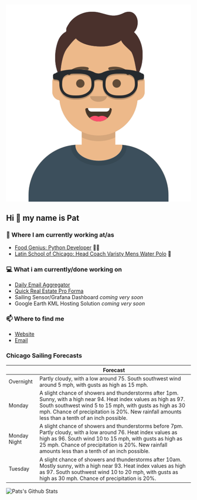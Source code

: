 [![Social banner for p-j-falconer](https://raw.githubusercontent.com/P-J-FALCONER/P-J-FALCONER/master/assets/avataaars.svg)](https://patfalconer.com/)
## Hi :wave: my name is Pat

### 💼 Where I am currently working at/as
- [Food Genius: Python Developer](https://getfoodgenius.com/) 🍔🐍
- [Latin School of Chicago: Head Coach Varisty Mens Water Polo](https://www.latinschool.org/) 🤽


### 💻 What i am currently/done working on
 - [Daily Email Aggregator](https://github.com/P-J-FALCONER/dott_daily_mail)
 - [Quick Real Estate Pro Forma](https://github.com/P-J-FALCONER/henry)
 - Sailing Sensor/Grafana Dashboard *coming very soon*
 - Google Earth KML Hosting Solution *coming very soon*

### 📫 Where to find me
 - [Website](https://patfalconer.com/)
 - [Email](mailto:patrick.j.falconer@gmail.com)


### Chicago Sailing Forecasts
|   | Forecast  |
|---|---|
| Overnight | Partly cloudy, with a low around 75. South southwest wind around 5 mph, with gusts as high as 15 mph. |
| Monday | A slight chance of showers and thunderstorms after 1pm. Sunny, with a high near 94. Heat index values as high as 97. South southwest wind 5 to 15 mph, with gusts as high as 30 mph. Chance of precipitation is 20%. New rainfall amounts less than a tenth of an inch possible. |
| Monday Night | A slight chance of showers and thunderstorms before 7pm. Partly cloudy, with a low around 76. Heat index values as high as 96. South wind 10 to 15 mph, with gusts as high as 25 mph. Chance of precipitation is 20%. New rainfall amounts less than a tenth of an inch possible. |
| Tuesday | A slight chance of showers and thunderstorms after 10am. Mostly sunny, with a high near 93. Heat index values as high as 97. South southwest wind 10 to 20 mph, with gusts as high as 30 mph. Chance of precipitation is 20%. |

![Pats's Github Stats](https://github-readme-stats.vercel.app/api?username=p-j-falconer&show_icons=true&theme=radical)
